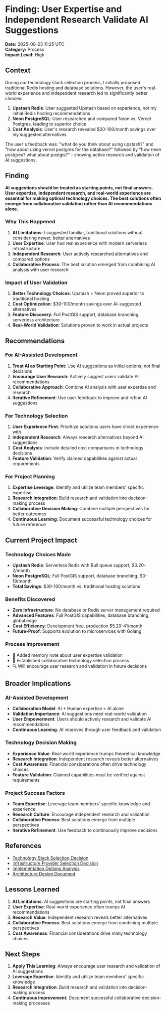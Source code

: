 # Finding: User Expertise and Independent Research Validate AI Suggestions

**Date:** 2025-08-23 11:25 UTC  
**Category:** Process  
**Impact Level:** High  

## Context

During our technology stack selection process, I initially proposed traditional Redis hosting and database solutions. However, the user's real-world experience and independent research led to significantly better choices:

1. **Upstash Redis**: User suggested Upstash based on experience, not my initial Redis hosting recommendations
2. **Neon PostgreSQL**: User researched and compared Neon vs. Vercel Postgres, leading to superior choice
3. **Cost Analysis**: User's research revealed $30-100/month savings over my suggested alternatives

The user's feedback was: "what do you think about using upstash?" and "how about using vercel postgres for the database?" followed by "how neon postgres? what about postgis?" - showing active research and validation of AI suggestions.

## Finding

**AI suggestions should be treated as starting points, not final answers. User expertise, independent research, and real-world experience are essential for making optimal technology choices. The best solutions often emerge from collaborative validation rather than AI recommendations alone.**

### **Why This Happened**
1. **AI Limitations**: I suggested familiar, traditional solutions without considering newer, better alternatives
2. **User Expertise**: User had real experience with modern serverless infrastructure
3. **Independent Research**: User actively researched alternatives and compared options
4. **Collaborative Process**: The best solution emerged from combining AI analysis with user research

### **Impact of User Validation**
1. **Better Technology Choices**: Upstash + Neon proved superior to traditional hosting
2. **Cost Optimization**: $30-100/month savings over AI-suggested alternatives
3. **Feature Discovery**: Full PostGIS support, database branching, serverless architecture
4. **Real-World Validation**: Solutions proven to work in actual projects

## Recommendations

### **For AI-Assisted Development**
1. **Treat AI as Starting Point**: Use AI suggestions as initial options, not final decisions
2. **Encourage User Research**: Actively suggest users validate AI recommendations
3. **Collaborative Approach**: Combine AI analysis with user expertise and research
4. **Iterative Refinement**: Use user feedback to improve and refine AI suggestions

### **For Technology Selection**
1. **User Experience First**: Prioritize solutions users have direct experience with
2. **Independent Research**: Always research alternatives beyond AI suggestions
3. **Cost Analysis**: Include detailed cost comparisons in technology decisions
4. **Feature Validation**: Verify claimed capabilities against actual requirements

### **For Project Planning**
1. **Expertise Leverage**: Identify and utilize team members' specific expertise
2. **Research Integration**: Build research and validation into decision-making process
3. **Collaborative Decision Making**: Combine multiple perspectives for better outcomes
4. **Continuous Learning**: Document successful technology choices for future reference

## Current Project Impact

### **Technology Choices Made**
- **Upstash Redis**: Serverless Redis with Bull queue support, $0.20-2/month
- **Neon PostgreSQL**: Full PostGIS support, database branching, $0-19/month
- **Total Savings**: $30-100/month vs. traditional hosting solutions

### **Benefits Discovered**
- **Zero Infrastructure**: No database or Redis server management required
- **Advanced Features**: Full PostGIS capabilities, database branching, global edge
- **Cost Efficiency**: Development free, production $5.20-41/month
- **Future-Proof**: Supports evolution to microservices with Golang

### **Process Improvement**
- 🧠 Added memory note about user expertise validation
- 📝 Established collaborative technology selection process
- 🔍 Will encourage user research and validation in future decisions

## Broader Implications

### **AI-Assisted Development**
- **Collaboration Model**: AI + Human expertise > AI alone
- **Validation Importance**: AI suggestions need real-world validation
- **User Empowerment**: Users should actively research and validate AI recommendations
- **Continuous Learning**: AI improves through user feedback and validation

### **Technology Decision Making**
- **Experience Value**: Real-world experience trumps theoretical knowledge
- **Research Integration**: Independent research reveals better alternatives
- **Cost Awareness**: Financial considerations often drive technology choices
- **Feature Validation**: Claimed capabilities must be verified against requirements

### **Project Success Factors**
- **Team Expertise**: Leverage team members' specific knowledge and experience
- **Research Culture**: Encourage independent research and validation
- **Collaborative Process**: Best solutions emerge from multiple perspectives
- **Iterative Refinement**: Use feedback to continuously improve decisions

## References

- [Technology Stack Selection Decision](../decisions/008-technology-stack-selection.md)
- [Infrastructure Provider Selection Decision](../decisions/009-infrastructure-provider-selection.md)
- [Implementation Options Analysis](../technical-design/03-implementation-options.md)
- [Architecture Design Document](../technical-design/04-architecture-design.md)

## Lessons Learned

1. **AI Limitations**: AI suggestions are starting points, not final answers
2. **User Expertise**: Real-world experience often trumps AI recommendations
3. **Research Value**: Independent research reveals better alternatives
4. **Collaborative Process**: Best solutions emerge from combining multiple perspectives
5. **Cost Awareness**: Financial considerations drive many technology choices

## Next Steps

1. **Apply This Learning**: Always encourage user research and validation of AI suggestions
2. **Leverage Expertise**: Identify and utilize team members' specific knowledge
3. **Research Integration**: Build research and validation into decision-making process
4. **Continuous Improvement**: Document successful collaborative decision-making processes
